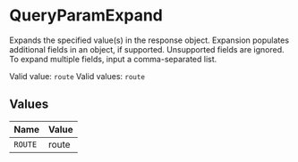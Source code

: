 # QueryParamExpand

Expands the specified value(s) in the response object. Expansion populates additional fields in an object, if supported. Unsupported fields are ignored. To expand multiple fields, input a comma-separated list.

Valid value: `route`  Valid values: `route`


## Values

| Name    | Value   |
| ------- | ------- |
| `ROUTE` | route   |
